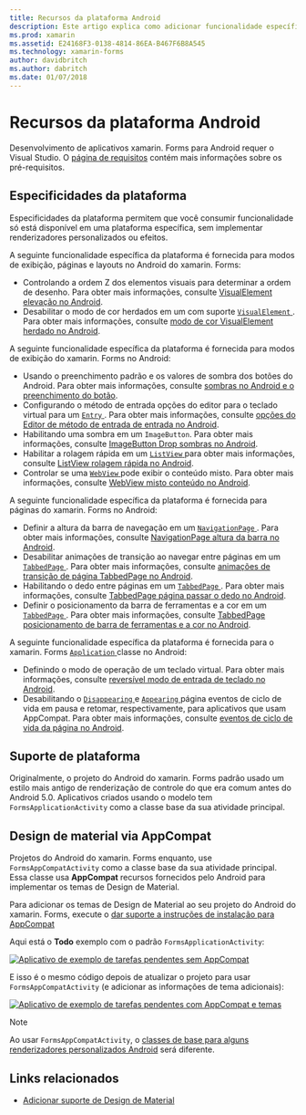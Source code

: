 ```yaml
---
title: Recursos da plataforma Android
description: Este artigo explica como adicionar funcionalidade específica do Android para aplicativos xamarin. Forms.
ms.prod: xamarin
ms.assetid: E24168F3-0138-4814-86EA-B467F6B8A545
ms.technology: xamarin-forms
author: davidbritch
ms.author: dabritch
ms.date: 01/07/2018
---
```


# <a name="android-platform-features"></a>Recursos da plataforma Android

Desenvolvimento de aplicativos xamarin. Forms para Android requer o Visual Studio. O [página de requisitos](~/get-started/requirements.md) contém mais informações sobre os pré-requisitos.

## <a name="platform-specifics"></a>Especificidades da plataforma

Especificidades da plataforma permitem que você consumir funcionalidade só está disponível em uma plataforma específica, sem implementar renderizadores personalizados ou efeitos.

A seguinte funcionalidade específica da plataforma é fornecida para modos de exibição, páginas e layouts no Android do xamarin. Forms:

- Controlando a ordem Z dos elementos visuais para determinar a ordem de desenho. Para obter mais informações, consulte [VisualElement elevação no Android](visualelement-elevation.md).
- Desabilitar o modo de cor herdados em um com suporte [ `VisualElement` ](xref:Xamarin.Forms.VisualElement). Para obter mais informações, consulte [modo de cor VisualElement herdado no Android](legacy-color-mode.md).

A seguinte funcionalidade específica da plataforma é fornecida para modos de exibição do xamarin. Forms no Android:

- Usando o preenchimento padrão e os valores de sombra dos botões do Android. Para obter mais informações, consulte [sombras no Android e o preenchimento do botão](button-padding-shadow.md).
- Configurando o método de entrada opções do editor para o teclado virtual para um [ `Entry` ](xref:Xamarin.Forms.Entry). Para obter mais informações, consulte [opções do Editor de método de entrada de entrada no Android](entry-ime-options.md).
- Habilitando uma sombra em um `ImageButton`. Para obter mais informações, consulte [ImageButton Drop sombras no Android](imagebutton-drop-shadow.md).
- Habilitar a rolagem rápida em um [ `ListView` ](xref:Xamarin.Forms.ListView) para obter mais informações, consulte [ListView rolagem rápida no Android](listview-fast-scrolling.md).
- Controlar se uma [ `WebView` ](xref:Xamarin.Forms.WebView) pode exibir o conteúdo misto. Para obter mais informações, consulte [WebView misto conteúdo no Android](webview-mixed-content.md).

A seguinte funcionalidade específica da plataforma é fornecida para páginas do xamarin. Forms no Android:

- Definir a altura da barra de navegação em um [ `NavigationPage` ](xref:Xamarin.Forms.NavigationPage). Para obter mais informações, consulte [NavigationPage altura da barra no Android](navigationpage-bar-height.md).
- Desabilitar animações de transição ao navegar entre páginas em um [ `TabbedPage` ](xref:Xamarin.Forms.TabbedPage). Para obter mais informações, consulte [animações de transição de página TabbedPage no Android](tabbedpage-transition-animations.md).
- Habilitando o dedo entre páginas em um [ `TabbedPage` ](xref:Xamarin.Forms.TabbedPage). Para obter mais informações, consulte [TabbedPage página passar o dedo no Android](tabbedpage-page-swiping.md).
- Definir o posicionamento da barra de ferramentas e a cor em um [ `TabbedPage` ](xref:Xamarin.Forms.TabbedPage). Para obter mais informações, consulte [TabbedPage posicionamento de barra de ferramentas e a cor no Android](tabbedpage-toolbar-placement-color.md).

A seguinte funcionalidade específica da plataforma é fornecida para o xamarin. Forms [ `Application` ](xref:Xamarin.Forms.Application) classe no Android:

- Definindo o modo de operação de um teclado virtual. Para obter mais informações, consulte [reversível modo de entrada de teclado no Android](soft-keyboard-input-mode.md).
- Desabilitando o [ `Disappearing` ](xref:Xamarin.Forms.Page.Appearing) e [ `Appearing` ](xref:Xamarin.Forms.Page.Appearing) página eventos de ciclo de vida em pausa e retomar, respectivamente, para aplicativos que usam AppCompat. Para obter mais informações, consulte [eventos de ciclo de vida da página no Android](page-lifecycle-events.md).

## <a name="platform-support"></a>Suporte de plataforma

Originalmente, o projeto do Android do xamarin. Forms padrão usado um estilo mais antigo de renderização de controle do que era comum antes do Android 5.0. Aplicativos criados usando o modelo tem `FormsApplicationActivity` como a classe base da sua atividade principal.

## <a name="material-design-via-appcompat"></a>Design de material via AppCompat

Projetos do Android do xamarin. Forms enquanto, use `FormsAppCompatActivity` como a classe base da sua atividade principal. Essa classe usa **AppCompat** recursos fornecidos pelo Android para implementar os temas de Design de Material.

Para adicionar os temas de Design de Material ao seu projeto do Android do xamarin. Forms, execute o [dar suporte a instruções de instalação para AppCompat](appcompat-material-design.md)

Aqui está o **Todo** exemplo com o padrão `FormsApplicationActivity`:

[![](images/before-appcompat-sml.png "Aplicativo de exemplo de tarefas pendentes sem AppCompat")](images/before-appcompat.png#lightbox "aplicativo de exemplo de tarefas pendentes sem AppCompat")

E isso é o mesmo código depois de atualizar o projeto para usar `FormsAppCompatActivity` (e adicionar as informações de tema adicionais):

[![](images/post-appcompat-sml.png "Aplicativo de exemplo de tarefas pendentes com AppCompat e temas")](images/post-appcompat.png#lightbox "aplicativo de exemplo de tarefas pendentes com AppCompat e temas")

> [!NOTE]
> Ao usar `FormsAppCompatActivity`, o [classes de base para alguns renderizadores personalizados Android](~/xamarin-forms/app-fundamentals/custom-renderer/renderers.md) será diferente.

## <a name="related-links"></a>Links relacionados

- [Adicionar suporte de Design de Material](appcompat-material-design.md)
